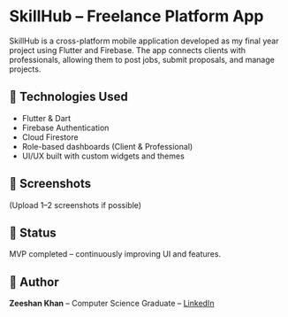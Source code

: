 # SkillHub – Freelance Platform App

SkillHub is a cross-platform mobile application developed as my final year project using Flutter and Firebase. The app connects clients with professionals, allowing them to post jobs, submit proposals, and manage projects.

## 🔧 Technologies Used
- Flutter & Dart
- Firebase Authentication
- Cloud Firestore
- Role-based dashboards (Client & Professional)
- UI/UX built with custom widgets and themes

## 📸 Screenshots
(Upload 1–2 screenshots if possible)

## 🚀 Status
MVP completed – continuously improving UI and features.

## 🤝 Author
**Zeeshan Khan** – Computer Science Graduate – [LinkedIn](https://www.linkedin.com/in/zeeshan-khan-775487319)
